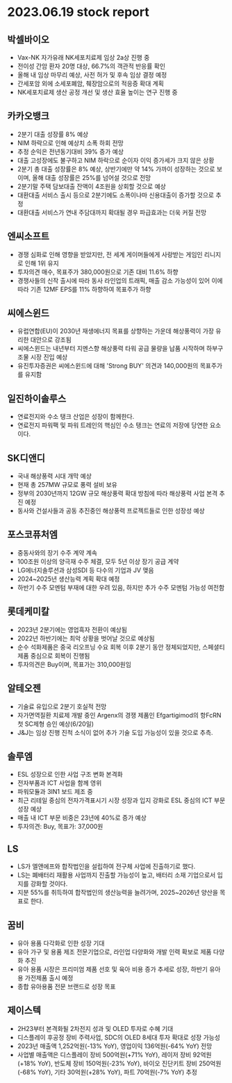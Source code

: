 # 2023.06.19 stock report
## 박셀바이오
- Vax-NK 자가유래 NK세포치료제 임상 2a상 진행 중 
- 전이성 간암 환자 20명 대상, 66.7%의 객관적 반응률 확인
- 올해 내 임상 마무리 예상, 사전 허가 및 후속 임상 결정 예정
- 간세포암 외에 소세포폐암, 췌장암으로의 적응증 확대 계획
- NK세포치료제 생산 공정 개선 및 생산 효율 높이는 연구 진행 중
## 카카오뱅크
- 2분기 대출 성장률 8% 예상
- NIM 하락으로 인해 예상치 소폭 하회 전망
- 추정 순익은 전년동기대비 39% 증가 예상
- 대출 고성장에도 불구하고 NIM 하락으로 순이자 이익 증가세가 크지 않은 상황
- 2분기 총 대출 성장률은 8% 예상, 상반기에만 약 14% 가까이 성장하는 것으로 보이며, 올해 대출 성장률은 25%를 넘어설 것으로 전망
- 2분기말 주택 담보대출 잔액이 4조원을 상회할 것으로 예상
- 대환대출 서비스 출시 등으로 2분기에도 소폭이나마 신용대출이 증가할 것으로 추정
- 대환대출 서비스가 연내 주담대까지 확대될 경우 파급효과는 더욱 커질 전망
## 엔씨소프트
- 경쟁 심화로 인해 영향을 받았지만, 전 세계 게이머들에게 사랑받는 게임인 리니지로 인해 1위 유지
- 투자의견 매수, 목표주가 380,000원으로 기존 대비 11.6% 하향
- 경쟁사들의 신작 출시에 따라 동사 라인업의 트래픽, 매출 감소 가능성이 있어 이에 따라 기존 12MF EPS를 11% 하향하여 목표주가 하향
## 씨에스윈드
- 유럽연합(EU)이 2030년 재생에너지 목표를 상향하는 가운데 해상풍력이 가장 유리한 대안으로 강조됨
- 씨에스윈드는 내년부터 지멘스향 해상풍력 타워 공급 물량을 납품 시작하며 하부구조물 시장 진입 예상
- 유진투자증권은 씨에스윈드에 대해 'Strong BUY' 의견과 140,000원의 목표주가를 유지함
## 일진하이솔루스
- 연료전지와 수소 탱크 산업은 성장이 함께한다.
- 연료전지 파워팩 및 파워 트레인의 핵심인 수소 탱크는 연료의 저장에 당연한 요소이다.
## SK디앤디
- 국내 해상풍력 시대 개막 예상 
- 현재 총 257MW 규모로 풍력 설비 보유 
- 정부의 2030년까지 12GW 규모 해상풍력 확대 방침에 따라 해상풍력 사업 본격 추진 예정 
- 동사와 건설사들과 공동 추진중인 해상풍력 프로젝트들로 인한 성장성 예상
## 포스코퓨처엠
- 중동사와의 장기 수주 계약 계속
- 100조원 이상의 양극재 수주 체결, 모두 5년 이상 장기 공급 계약
- LG에너지솔루션과 삼성SDI 등 다수의 기업과 JV 맺음
- 2024~2025년 생산능력 계획 확대 예정
- 하반기 수주 모멘텀 부재에 대한 우려 있음, 하지만 추가 수주 모멘텀 가능성 여전함
## 롯데케미칼
- 2023년 2분기에는 영업흑자 전환이 예상됨
- 2022년 하반기에는 최악 상황을 벗어날 것으로 예상됨
- 순수 석화제품은 중국 리오프닝 수요 회복 이후 2분기 동안 정체되었지만, 스페셜티 제품 중심으로 회복이 진행됨
- 투자의견은 Buy이며, 목표가는 310,000원임
## 알테오젠
- 기술료 유입으로 2분기 호실적 전망
- 자가면역질환 치료제 개발 중인 Argenx의 경쟁 제품인 Efgartigimod의 항FcRN 첫 SC제형 승인 예상(6/20일)
- J&J는 임상 진행 진척 소식이 없어 추가 기술 도입 가능성이 있을 것으로 추측.
## 솔루엠
- ESL 성장으로 인한 사업 구조 변화 본격화 
- 전자부품과 ICT 사업을 함께 영위 
- 파워모듈과 3IN1 보드 제조 중 
- 최근 리테일 중심의 전자가격표시기 시장 성장과 입지 강화로 ESL 중심의 ICT 부문 성장 예상 
- 매출 내 ICT 부문 비중은 23년에 40%로 증가 예상 
- 투자의견: Buy, 목표가: 37,000원
## LS
- LS가 엘앤에프와 합작법인을 설립하여 전구체 사업에 진출하기로 했다.
- LS는 폐배터리 재활용 사업까지 진출할 가능성이 높고, 배터리 소재 기업으로서 입지를 강화할 것이다.
- 지분 55%를 취득하여 합작법인의 생산능력을 늘려가며, 2025~2026년 양산을 목표로 한다.
## 꿈비
- 유아 용품 다각화로 인한 성장 기대
- 유아 가구 및 용품 제조 전문기업으로, 라인업 다양화와 개발 인력 확보로 제품 다양화 추진
- 유아 용품 시장은 프리미엄 제품 선호 및 육아 비용 증가 추세로 성장, 하반기 유아용 가전제품 출시 예정
- 종합 유아용품 전문 브랜드로 성장 목표
## 제이스텍
- 2H23부터 본격화될 2차전지 성과 및 OLED 투자로 수혜 기대
- 디스플레이 후공정 장비 주력사업, SDC의 OLED 8세대 투자 확대로 성장 가능성
- 2023년 매출액 1,252억원(-13% YoY), 영업이익 136억원(-64% YoY) 전망
- 사업별 매출액은 디스플레이 장비 500억원(+71% YoY), 레이저 장비 92억원(+18% YoY), 반도체 장비 150억원(-23% YoY), 바이오 진단키트 장비 250억원(-68% YoY), 기타 30억원(+28% YoY), 파트 70억원(-7% YoY) 추정